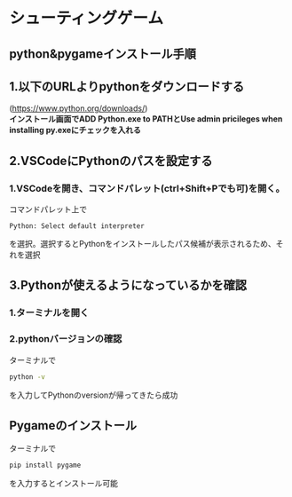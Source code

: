 # シューティングゲーム

## python&pygameインストール手順
## 1.以下のURLよりpythonをダウンロードする
(https://www.python.org/downloads/)  
**インストール画面でADD Python.exe to PATHとUse admin pricileges when installing py.exeにチェックを入れる**  
## 2.VSCodeにPythonのパスを設定する
### 1.VSCodeを開き、コマンドパレット(ctrl+Shift+Pでも可)を開く。
コマンドパレット上で  
```
Python: Select default interpreter
```  

を選択。選択するとPythonをインストールしたパス候補が表示されるため、それを選択  
## 3.Pythonが使えるようになっているかを確認
### 1.ターミナルを開く
### 2.pythonバージョンの確認
ターミナルで  
```bash
python -v
```  
を入力してPythonのversionが帰ってきたら成功  
  
## Pygameのインストール
ターミナルで  
```bash
pip install pygame
```
を入力するとインストール可能
